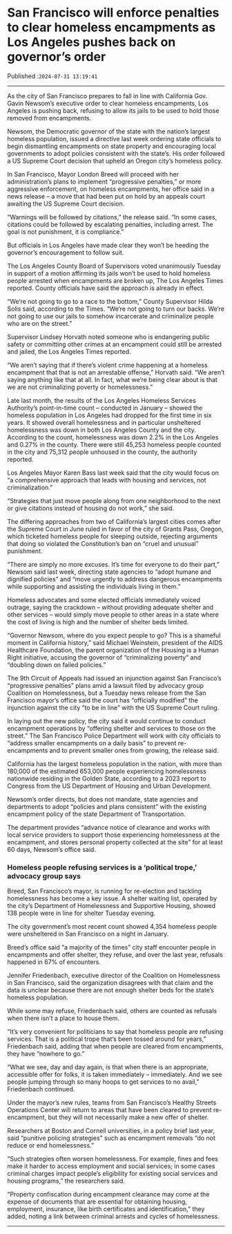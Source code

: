 # San Francisco will enforce penalties to clear homeless encampments as Los Angeles pushes back on governor’s order

Published :`2024-07-31 13:19:41`

---

As the city of San Francisco prepares to fall in line with California Gov. Gavin Newsom’s executive order to clear homeless encampments, Los Angeles is pushing back, refusing to allow its jails to be used to hold those removed from encampments.

Newsom, the Democratic governor of the state with the nation’s largest homeless population, issued a directive last week ordering state officials to begin dismantling encampments on state property and encouraging local governments to adopt policies consistent with the state’s. His order followed a US Supreme Court decision that upheld an Oregon city’s homeless policy.

In San Francisco, Mayor London Breed will proceed with her administration’s plans to implement “progressive penalties,” or more aggressive enforcement, on homeless encampments, her office said in a news release – a move that had been put on hold by an appeals court awaiting the US Supreme Court decision.

“Warnings will be followed by citations,” the release said. “In some cases, citations could be followed by escalating penalties, including arrest. The goal is not punishment, it is compliance.”

But officials in Los Angeles have made clear they won’t be heeding the governor’s encouragement to follow suit.

The Los Angeles County Board of Supervisors voted unanimously Tuesday in support of a motion affirming its jails won’t be used to hold homeless people arrested when encampments are broken up, The Los Angeles Times reported. County officials have said the approach is already in effect.

“We’re not going to go to a race to the bottom,” County Supervisor Hilda Solis said, according to the Times. “We’re not going to turn our backs. We’re not going to use our jails to somehow incarcerate and criminalize people who are on the street.”

Supervisor Lindsey Horvath noted someone who is endangering public safety or committing other crimes at an encampment could still be arrested and jailed, the Los Angeles Times reported.

“We aren’t saying that if there’s violent crime happening at a homeless encampment that that is not an arrestable offense,” Horvath said. “We aren’t saying anything like that at all. In fact, what we’re being clear about is that we are not criminalizing poverty or homelessness.”

Late last month, the results of the Los Angeles Homeless Services Authority’s point-in-time count – conducted in January – showed the homeless population in Los Angeles had dropped for the first time in six years. It showed overall homelessness and in particular unsheltered homelessness was down in both Los Angeles County and the city. According to the count, homelessness was down 2.2% in the Los Angeles and 0.27% in the county. There were still 45,253 homeless people counted in the city and 75,312 people unhoused in the county, the authority reported.

Los Angeles Mayor Karen Bass last week said that the city would focus on “a comprehensive approach that leads with housing and services, not criminalization.”

“Strategies that just move people along from one neighborhood to the next or give citations instead of housing do not work,” she said.

The differing approaches from two of California’s largest cities comes after the Supreme Court in June ruled in favor of the city of Grants Pass, Oregon, which ticketed homeless people for sleeping outside, rejecting arguments that doing so violated the Constitution’s ban on “cruel and unusual” punishment.

“There are simply no more excuses. It’s time for everyone to do their part,” Newsom said last week, directing state agencies to “adopt humane and dignified policies” and “move urgently to address dangerous encampments while supporting and assisting the individuals living in them.”

Homeless advocates and some elected officials immediately voiced outrage, saying the crackdown – without providing adequate shelter and other services – would simply move people to other areas in a state where the cost of living is high and the number of shelter beds limited.

“Governor Newsom, where do you expect people to go? This is a shameful moment in California history,” said Michael Weinstein, president of the AIDS Healthcare Foundation, the parent organization of the Housing is a Human Right initiative, accusing the governor of “criminalizing poverty” and “doubling down on failed policies.”

The 9th Circuit of Appeals had issued an injunction against San Francisco’s “progressive penalties” plans amid a lawsuit filed by advocacy group Coalition on Homelessness, but a Tuesday news release from the San Francisco mayor’s office said the court has “officially modified” the injunction against the city “to be in line” with the US Supreme Court ruling.

In laying out the new policy, the city said it would continue to conduct encampment operations by “offering shelter and services to those on the street.” The San Francisco Police Department will work with city officials to “address smaller encampments on a daily basis” to prevent re-encampments and to prevent smaller ones from growing, the release said.

California has the largest homeless population in the nation, with more than 180,000 of the estimated 653,000 people experiencing homelessness nationwide residing in the Golden State, according to a 2023 report to Congress from the US Department of Housing and Urban Development.

Newsom’s order directs, but does not mandate, state agencies and departments to adopt “policies and plans consistent” with the existing encampment policy of the state Department of Transportation.

The department provides “advance notice of clearance and works with local service providers to support those experiencing homelessness at the encampment, and stores personal property collected at the site” for at least 60 days, Newsom’s office said.

### Homeless people refusing services is a ‘political trope,’ advocacy group says

Breed, San Francisco’s mayor, is running for re-election and tackling homelessness has become a key issue. A shelter waiting list, operated by the city’s Department of Homelessness and Supportive Housing, showed 138 people were in line for shelter Tuesday evening.

The city government’s most recent count showed 4,354 homeless people were unsheltered in San Francisco on a night in January.

Breed’s office said “a majority of the times” city staff encounter people in encampments and offer shelter, they refuse, and over the last year, refusals happened in 67% of encounters.

Jennifer Friedenbach, executive director of the Coalition on Homelessness in San Francisco, said the organization disagrees with that claim and the data is unclear because there are not enough shelter beds for the state’s homeless population.

While some may refuse, Friedenbach said, others are counted as refusals when there isn’t a place to house them.

“It’s very convenient for politicians to say that homeless people are refusing services. That is a political trope that’s been tossed around for years,” Friedenbach said, adding that when people are cleared from encampments, they have “nowhere to go.”

“What we see, day and day again, is that when there is an appropriate, accessible offer for folks, it is taken immediately – immediately. And we see people jumping through so many hoops to get services to no avail,” Friedenbach continued.

Under the mayor’s new rules, teams from San Francisco’s Healthy Streets Operations Center will return to areas that have been cleared to prevent re-encampment, but they will not necessarily make a new offer of shelter.

Researchers at Boston and Cornell universities, in a policy brief last year, said “punitive policing strategies” such as encampment removals “do not reduce or end homelessness.”

“Such strategies often worsen homelessness. For example, fines and fees make it harder to access employment and social services; in some cases criminal charges impact people’s eligibility for existing social services and housing programs,” the researchers said.

“Property confiscation during encampment clearance may come at the expense of documents that are essential for obtaining housing, employment, insurance, like birth certificates and identification,” they added, noting a link between criminal arrests and cycles of homelessness.

---

